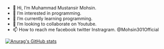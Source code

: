 - 👋 Hi, I’m Muhammad Mustansir Mohsin.
- 👀 I’m interested in programming.
- 🌱 I’m currently learning programming.
- 💞️ I’m looking to collaborate on Youtube.
- 📫 How to reach me facebook twitter Instragram. @Mohsin301Official

<!---
Mohsin301official/Mohsin301official is a ✨ special ✨ repository because its `README.md` (this file) appears on your GitHub profile.
You can click the Preview link to take a look at your changes.
--->
[![Anurag's GitHub stats](https://github-readme-stats.vercel.app/api?username=Mohsin301Official)](https://github.com/anuraghazra/github-readme-stats)
